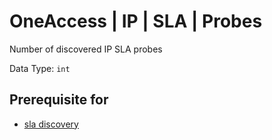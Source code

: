 # OneAccess | IP | SLA | Probes

Number of discovered IP SLA probes

Data Type: `int`

## Prerequisite for

- [sla discovery](../../discovery-reference/box/sla.md)
